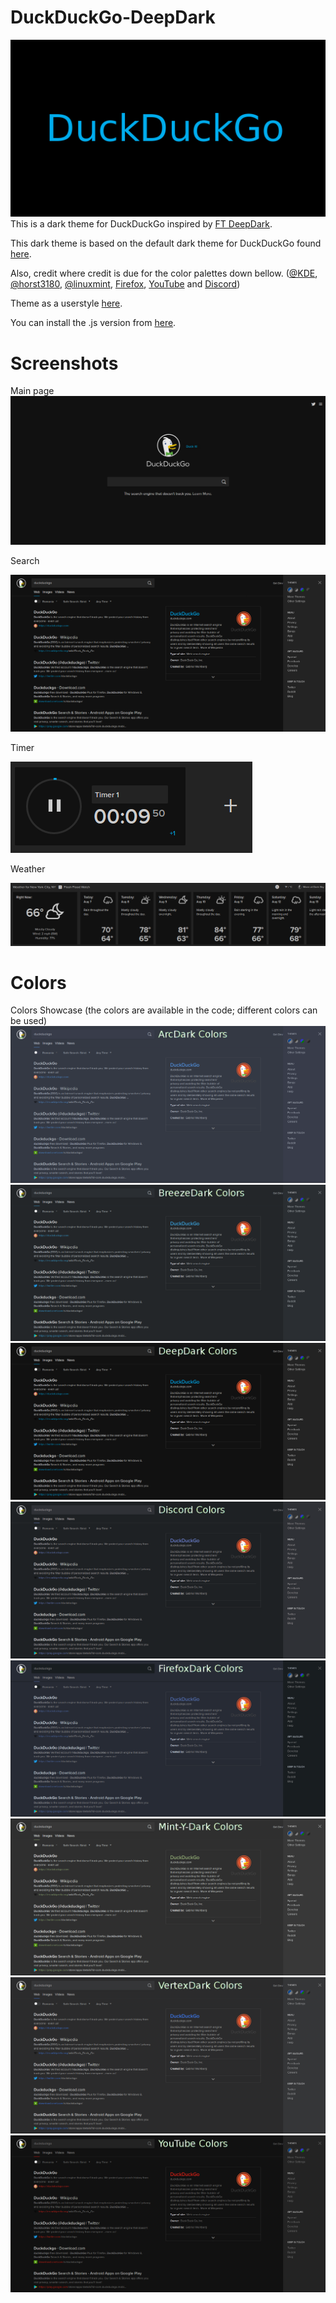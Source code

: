 # DuckDuckGo-DeepDark
![alt tag](https://raw.githubusercontent.com/RaitaroH/DuckDuckGo-DeepDark/master/Images/DDG%20-%20DeepDark.png)
This is a dark theme for DuckDuckGo inspired by [FT DeepDark](https://addons.mozilla.org/en-US/firefox/addon/ft-deepdark/?src=search).

This dark theme is based on the default dark theme for DuckDuckGo found [here](https://userstyles.org/styles/122820/duckduckgo-default-dark-theme).

Also, credit where credit is due for the color palettes down bellow. ([@KDE](https://github.com/KDE), [@horst3180](https://github.com/horst3180), [@linuxmint](https://github.com/linuxmint), [Firefox](https://www.mozilla.org/en-US/firefox/new/), [YouTube](https://www.youtube.com/) and [Discord](https://discordapp.com/))

Theme as a userstyle [here](https://userstyles.org/users/377182).

You can install the .js version from [here](https://greasyfork.org/en/scripts/25336-duckduckgo-deepdark).

# Screenshots

Main page
![alt tag](https://raw.githubusercontent.com/RaitaroH/DuckDuckGo-DeepDark/master/Images/MainPage.png)

Search

![alt tag](https://raw.githubusercontent.com/RaitaroH/DuckDuckGo-DeepDark/master/Images/Search.png)

Timer

![alt tag](https://raw.githubusercontent.com/RaitaroH/DuckDuckGo-DeepDark/master/Images/Timer.png)

Weather

![alt tag](https://raw.githubusercontent.com/RaitaroH/DuckDuckGo-DeepDark/master/Images/Weather.png)

# Colors
Colors Showcase (the colors are available in the code; different colors can be used)
![alt tag](https://raw.githubusercontent.com/RaitaroH/DuckDuckGo-DeepDark/master/Images/ArcDarkColors.png)
![alt tag](https://raw.githubusercontent.com/RaitaroH/DuckDuckGo-DeepDark/master/Images/BreezeDarkColors.png)
![alt tag](https://raw.githubusercontent.com/RaitaroH/DuckDuckGo-DeepDark/master/Images/DeepDarkColors.png)
![alt tag](https://raw.githubusercontent.com/RaitaroH/DuckDuckGo-DeepDark/master/Images/DiscordColors.png)
![alt tag](https://raw.githubusercontent.com/RaitaroH/DuckDuckGo-DeepDark/master/Images/FirefoxDarkColors.png)
![alt tag](https://raw.githubusercontent.com/RaitaroH/DuckDuckGo-DeepDark/master/Images/Mint-Y-DarkColors.png)
![alt tag](https://raw.githubusercontent.com/RaitaroH/DuckDuckGo-DeepDark/master/Images/VertexDarkColors.png)
![alt tag](https://raw.githubusercontent.com/RaitaroH/DuckDuckGo-DeepDark/master/Images/YouTubeColors.png)
